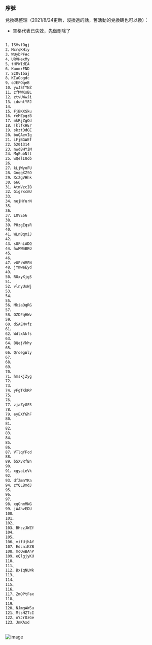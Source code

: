 ### 序號

兌換碼整理（2021/8/24更新，沒換過的話，舊活動的兌換碼也可以換）：
* 空格代表已失效，先做刪除了
```markdown

1、ISVvfOgj
2、McrqKHiy
3、WUybPFAc
4、URVHexMy
5、tHPWIdEA
6、KuomrEND
7、SzOvIbaj
8、KIaOogdc
9、oJEFOqeB
10、ywJSfYNZ
11、zfMWKsBL
12、ztvUWwJi
13、idwhtYFJ
14、 
15、FjBKXSku
16、reMZpgzB
17、mkRjZgOd
18、TklfxHEr
19、skztDdGE
20、buQAevIg
21、iFjBGWEf
22、5201314
23、nwdBHYiM
24、MqEubNft
25、wQelIUob
26、
27、kLjWyoFU
28、GnqgXZSO
29、XcZgVHhk
30、666
31、AtmVzcIB
32、GigrxcmU
33、
34、nejHYurN
35、
36、
37、LOVE66
38、
39、PHzgEqsR
40、
41、WLnBqmiJ
42、
43、sUFnLADQ
44、hwRWmBKO
45、
46、
47、vOPzWMEN
48、jYmweEyd
49、
50、ROxyXjgS
51、
52、vlnyUsWj
53、
54、
55、
56、MkiaOqRG
57、
58、OZDEqHWv
59、
60、dSAEMvfz
61、
62、WdlxAkfs
63、
64、BQejVkhy
65、
66、QroegWly
67、
68、
69、
70、
71、hmskjZyg
72、
73、
74、yFgTKkRP
75、
76、
77、zjaZyGFS
78、
79、eyEXfGhF
80、
81、
82、
83、
84、
85、
86、
87、VTlqYFcd
88、
89、bSXvRfBn
90、
91、xgyaLeVk
92、
93、dfZmnYKa
94、zYQLBmdJ
95、
96、
97、
98、xqOnmMNG
99、jWAhvEDU
100、
101、
102、
103、BHczJWZf
104、
105、
106、vifUjhAY
107、EdcniKZB
108、moQwBAnP
109、eQlgjyKU
110、
111、
112、BxIqNLWk
113、
114、
115、
116、
117、ZmOPtFax
118、
119、
120、NJmgAWSu
121、MtsHZTcI
122、oYJrOzGe
123、JmKAxd

```

##
![image](https://github.com/molinehuang/gwen/blob/5c92d0347eae7636f5e88847e75251c03fcfa3d3/S__13238291.jpg)

